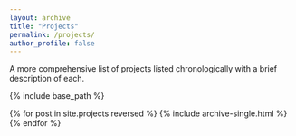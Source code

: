 ```yaml
---
layout: archive
title: "Projects"
permalink: /projects/
author_profile: false
---
```

A more comprehensive list of projects listed chronologically with a brief description of each.

{% include base_path %}

{% for post in site.projects reversed %}
  {% include archive-single.html %}
{% endfor %}

